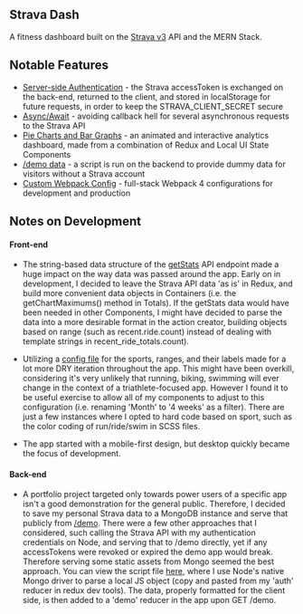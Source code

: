 ## Strava Dash

A fitness dashboard built on the [Strava v3](https://developers.strava.com/docs/reference/) API and the MERN Stack.

## Notable Features

* [Server-side Authentication](https://github.com/connorjohnlind/strava-dashboard/blob/master/server/routes/authRoutes.js) - the Strava accessToken is exchanged on the back-end, returned to the client, and stored in localStorage for future requests, in order to keep the STRAVA_CLIENT_SECRET secure
* [Async/Await](https://github.com/connorjohnlind/strava-dashboard/blob/master/client/store/actions/auth.js) - avoiding callback hell for several asynchronous requests to the Strava API
* [Pie Charts and Bar Graphs](https://github.com/connorjohnlind/strava-dashboard/tree/master/client/components/Dashboard/Totals/Charts) - an animated and interactive analytics dashboard, made from a combination of Redux and Local UI State Components
* [/demo data](https://github.com/connorjohnlind/strava-dashboard/blob/master/server/scripts/demo.js) - a script is run on the backend to provide dummy data for visitors without a Strava account
* [Custom Webpack Config](https://github.com/connorjohnlind/strava-dashboard/blob/master/webpack.config.prod.js) - full-stack Webpack 4 configurations for development and production

## Notes on Development

#### Front-end

* The string-based data structure of the [getStats](https://developers.strava.com/docs/reference/#api-Athletes-getStats) API endpoint made a huge impact on the way data was passed around the app. Early on in development, I decided to leave the Strava API data 'as is' in Redux, and build more convenient data objects in Containers (i.e. the getChartMaximums() method in Totals). If the getStats data would have been needed in other Components, I might have decided to parse the data into a more desirable format in the action creator, building objects based on range (such as recent.ride.count) instead of dealing with template strings in recent_ride_totals.count).

* Utilizing a [config file](https://github.com/connorjohnlind/strava-dashboard/blob/master/client/components/Dashboard/Totals/Filters/filterTypes.js) for the sports, ranges, and their labels made for a lot more DRY iteration throughout the app. This might have been overkill, considering it's very unlikely that running, biking, swimming will ever change in the context of a triathlete-focused app. However I found it to be useful exercise to allow all of my components to adjust to this configuration (i.e. renaming 'Month' to '4 weeks' as a filter). There are just a few instances where I opted to hard code based on sport, such as the color coding of run/ride/swim in SCSS files.

* The app started with a mobile-first design, but desktop quickly became the focus of development.

#### Back-end

* A portfolio project targeted only towards power users of a specific app isn't a good demonstration for the general public. Therefore, I decided to save my personal Strava data to a MongoDB instance and serve that publicly from [/demo](https://stravadash.herokuapp.com/demo). There were a few other approaches that I considered, such calling the Strava API with my authentication credentials on Node, and serving that to /demo directly, yet if any accessTokens were revoked or expired the demo app would break. Therefore serving some static assets from Mongo seemed the best approach. You can view the script file [here](https://github.com/connorjohnlind/strava-dashboard/blob/master/server/scripts/demo.js), where I use Node's native Mongo driver to parse a local JS object (copy and pasted from my 'auth' reducer in redux dev tools). The data, properly formatted for the client side, is then added to a 'demo' reducer in the app upon GET /demo.
